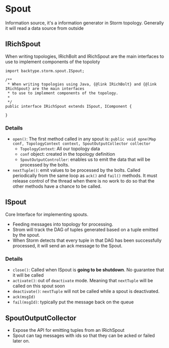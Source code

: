 Spout
=====
Information source, it's a information generator in Storm topology.
Generally it will read a data source from outside 

IRichSpout
----------
When writing topologies, IRichBolt and IRichSpout are the main interfaces
to use to implement components of the topoloty


    import backtype.storm.spout.ISpout;

    /**
     * When writing topologies using Java, {@link IRichBolt} and {@link IRichSpout} are the main interfaces
     * to use to implement components of the topology.
     *
     */
    public interface IRichSpout extends ISpout, IComponent {

    }

### Details

* `open()`: The first method called in any spout is:
    `public void opne(Map conf, TopologyContext context,
    SpoutOutputCollector collector`
    - `TopologyContext`: All our topology data
    - `conf` object: created in the topology definition
    - `SpoutOutputController`: enables us to emit the data that will be
      processed by the bolts.
* `nextTuple()`: emit values to be processed by the bolts. Called
  periodically from the same loop as `ack()` and `fail()` methods. It must
  release control of the thread when there is no work to do so that the
  other methods have a chance to be called.

ISpout
------
Core Interface for implementing spouts. 

* Feeding messages into topology for processing.
* Strom will track the DAG of tuples generated based on a tuple emitted by
  the spout.
* When Storm detects that every tuple in that DAG has been successfully
  processed, it will send an ack message to the Spout.

### Details

* `close()`: Called when ISpout is **going to be shutdown**. No guarantee
  that it will be called
* `activate()`: out of `deactivate` mode. Meaning that `nextTuple` will be
  called on this spout soon
* `deactivate()`: `nextTuple` will not be called while a spout is
  deactivated.
* `ack(msgId)` 
* `fail(msgId)`: typically put the message back on the queue



SpoutOutputCollector
--------------------
* Expose the API for emitting tuples from an IRichSpout
* Spout can tag messages with ids so that they can be acked or failed
  later on.
